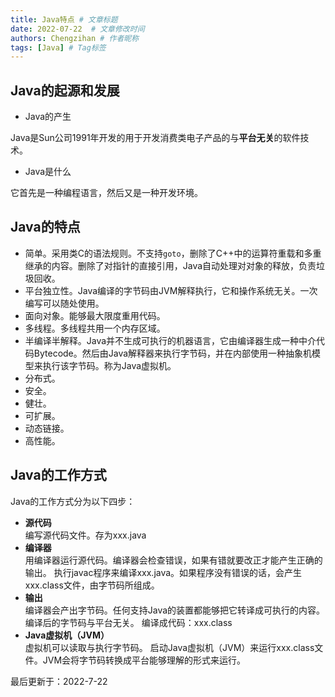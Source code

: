 ```yaml
---
title: Java特点 # 文章标题
date: 2022-07-22  # 文章修改时间
authors: Chengzihan # 作者昵称
tags: [Java] # Tag标签
---
```

## Java的起源和发展

- Java的产生

Java是Sun公司1991年开发的用于开发消费类电子产品的与**平台无关**的软件技术。  

- Java是什么

它首先是一种编程语言，然后又是一种开发环境。  

## Java的特点

- 简单。采用类C的语法规则。不支持`goto`，删除了C++中的运算符重载和多重继承的内容。删除了对指针的直接引用，Java自动处理对对象的释放，负责垃圾回收。  
- 平台独立性。Java编译的字节码由JVM解释执行，它和操作系统无关。一次编写可以随处使用。
- 面向对象。能够最大限度重用代码。
- 多线程。多线程共用一个内存区域。
- 半编译半解释。Java并不生成可执行的机器语言，它由编译器生成一种中介代码Bytecode。然后由Java解释器来执行字节码，并在内部使用一种抽象机模型来执行该字节码。称为Java虚拟机。
- 分布式。
- 安全。
- 健壮。
- 可扩展。
- 动态链接。
- 高性能。

## Java的工作方式

Java的工作方式分为以下四步：

- **源代码**  
编写源代码文件。存为xxx.java
- **编译器**  
用编译器运行源代码。编译器会检查错误，如果有错就要改正才能产生正确的输出。
执行javac程序来编译xxx.java。如果程序没有错误的话，会产生xxx.class文件，由字节码所组成。
- **输出**  
编译器会产出字节码。任何支持Java的装置都能够把它转译成可执行的内容。编译后的字节码与平台无关。
编译成代码：xxx.class
- **Java虚拟机（JVM）**  
虚拟机可以读取与执行字节码。
启动Java虚拟机（JVM）来运行xxx.class文件。JVM会将字节码转换成平台能够理解的形式来运行。

<div class="time">
   最后更新于：2022-7-22
</div>
